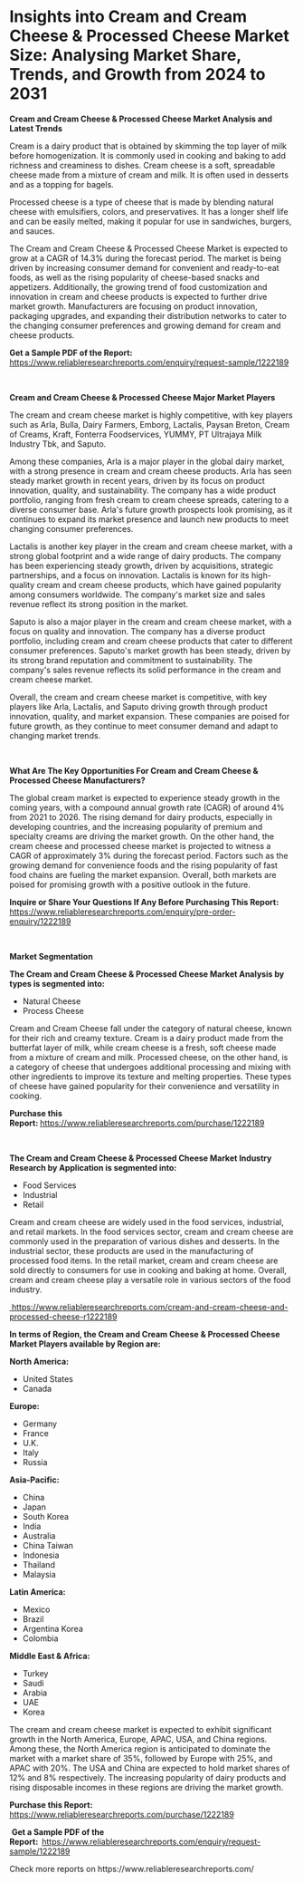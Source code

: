 <p><h1>Insights into Cream and Cream Cheese & Processed Cheese Market Size: Analysing Market Share, Trends, and Growth from 2024 to 2031</h1></p><p><strong>Cream and Cream Cheese & Processed Cheese Market Analysis and Latest Trends</strong></p>
<p><p>Cream is a dairy product that is obtained by skimming the top layer of milk before homogenization. It is commonly used in cooking and baking to add richness and creaminess to dishes. Cream cheese is a soft, spreadable cheese made from a mixture of cream and milk. It is often used in desserts and as a topping for bagels.</p><p>Processed cheese is a type of cheese that is made by blending natural cheese with emulsifiers, colors, and preservatives. It has a longer shelf life and can be easily melted, making it popular for use in sandwiches, burgers, and sauces.</p><p>The Cream and Cream Cheese & Processed Cheese Market is expected to grow at a CAGR of 14.3% during the forecast period. The market is being driven by increasing consumer demand for convenient and ready-to-eat foods, as well as the rising popularity of cheese-based snacks and appetizers. Additionally, the growing trend of food customization and innovation in cream and cheese products is expected to further drive market growth. Manufacturers are focusing on product innovation, packaging upgrades, and expanding their distribution networks to cater to the changing consumer preferences and growing demand for cream and cheese products.</p></p>
<p><strong>Get a Sample PDF of the Report:&nbsp;</strong> <a href="https://www.reliableresearchreports.com/enquiry/request-sample/1222189">https://www.reliableresearchreports.com/enquiry/request-sample/1222189</a></p>
<p>&nbsp;</p>
<p><strong>Cream and Cream Cheese & Processed Cheese Major Market Players</strong></p>
<p><p>The cream and cream cheese market is highly competitive, with key players such as Arla, Bulla, Dairy Farmers, Emborg, Lactalis, Paysan Breton, Cream of Creams, Kraft, Fonterra Foodservices, YUMMY, PT Ultrajaya Milk Industry Tbk, and Saputo. </p><p>Among these companies, Arla is a major player in the global dairy market, with a strong presence in cream and cream cheese products. Arla has seen steady market growth in recent years, driven by its focus on product innovation, quality, and sustainability. The company has a wide product portfolio, ranging from fresh cream to cream cheese spreads, catering to a diverse consumer base. Arla's future growth prospects look promising, as it continues to expand its market presence and launch new products to meet changing consumer preferences.</p><p>Lactalis is another key player in the cream and cream cheese market, with a strong global footprint and a wide range of dairy products. The company has been experiencing steady growth, driven by acquisitions, strategic partnerships, and a focus on innovation. Lactalis is known for its high-quality cream and cream cheese products, which have gained popularity among consumers worldwide. The company's market size and sales revenue reflect its strong position in the market.</p><p>Saputo is also a major player in the cream and cream cheese market, with a focus on quality and innovation. The company has a diverse product portfolio, including cream and cream cheese products that cater to different consumer preferences. Saputo's market growth has been steady, driven by its strong brand reputation and commitment to sustainability. The company's sales revenue reflects its solid performance in the cream and cream cheese market.</p><p>Overall, the cream and cream cheese market is competitive, with key players like Arla, Lactalis, and Saputo driving growth through product innovation, quality, and market expansion. These companies are poised for future growth, as they continue to meet consumer demand and adapt to changing market trends.</p></p>
<p>&nbsp;</p>
<p><strong>What Are The Key Opportunities For Cream and Cream Cheese & Processed Cheese Manufacturers?</strong></p>
<p><p>The global cream market is expected to experience steady growth in the coming years, with a compound annual growth rate (CAGR) of around 4% from 2021 to 2026. The rising demand for dairy products, especially in developing countries, and the increasing popularity of premium and specialty creams are driving the market growth. On the other hand, the cream cheese and processed cheese market is projected to witness a CAGR of approximately 3% during the forecast period. Factors such as the growing demand for convenience foods and the rising popularity of fast food chains are fueling the market expansion. Overall, both markets are poised for promising growth with a positive outlook in the future.</p></p>
<p><strong>Inquire or Share Your Questions If Any Before Purchasing This Report:</strong> <a href="https://www.reliableresearchreports.com/enquiry/pre-order-enquiry/1222189">https://www.reliableresearchreports.com/enquiry/pre-order-enquiry/1222189</a></p>
<p>&nbsp;</p>
<p><strong>Market Segmentation</strong></p>
<p><strong>The Cream and Cream Cheese & Processed Cheese Market Analysis by types is segmented into:</strong></p>
<p><ul><li>Natural Cheese</li><li>Process Cheese</li></ul></p>
<p><p>Cream and Cream Cheese fall under the category of natural cheese, known for their rich and creamy texture. Cream is a dairy product made from the butterfat layer of milk, while cream cheese is a fresh, soft cheese made from a mixture of cream and milk. Processed cheese, on the other hand, is a category of cheese that undergoes additional processing and mixing with other ingredients to improve its texture and melting properties. These types of cheese have gained popularity for their convenience and versatility in cooking.</p></p>
<p><strong>Purchase this Report:&nbsp;</strong><a href="https://www.reliableresearchreports.com/purchase/1222189">https://www.reliableresearchreports.com/purchase/1222189</a></p>
<p>&nbsp;</p>
<p><strong>The Cream and Cream Cheese & Processed Cheese Market Industry Research by Application is segmented into:</strong></p>
<p><ul><li>Food Services</li><li>Industrial</li><li>Retail</li></ul></p>
<p><p>Cream and cream cheese are widely used in the food services, industrial, and retail markets. In the food services sector, cream and cream cheese are commonly used in the preparation of various dishes and desserts. In the industrial sector, these products are used in the manufacturing of processed food items. In the retail market, cream and cream cheese are sold directly to consumers for use in cooking and baking at home. Overall, cream and cream cheese play a versatile role in various sectors of the food industry.</p></p>
<p><a href="https://www.reliableresearchreports.com/cream-and-cream-cheese-and-processed-cheese-r1222189">&nbsp;https://www.reliableresearchreports.com/cream-and-cream-cheese-and-processed-cheese-r1222189</a></p>
<p><strong>In terms of Region, the Cream and Cream Cheese & Processed Cheese Market Players available by Region are:</strong></p>
<p>
    <p> <strong> North America: </strong>
        <ul>
            <li>United States</li>
            <li>Canada</li>
        </ul>
        </p> 
    <p> <strong> Europe: </strong>
        <ul>
            <li>Germany</li>
            <li>France</li>
            <li>U.K.</li>
            <li>Italy</li>
            <li>Russia</li>
        </ul>
        </p> 
    <p> <strong> Asia-Pacific: </strong>
        <ul>
            <li>China</li>
            <li>Japan</li>
            <li>South Korea</li>
            <li>India</li>
            <li>Australia</li>
            <li>China Taiwan</li>
            <li>Indonesia</li>
            <li>Thailand</li>
            <li>Malaysia</li>
        </ul>
        </p> 
    <p> <strong> Latin America: </strong>
        <ul>
            <li>Mexico</li>
            <li>Brazil</li>
            <li>Argentina Korea</li>
            <li>Colombia</li>
        </ul>
        </p> 
    <p> <strong> Middle East & Africa: </strong>
        <ul>
            <li>Turkey</li>
            <li>Saudi</li>
            <li>Arabia</li>
            <li>UAE</li>
            <li>Korea</li>
        </ul>
    </p>
    </p>
<p><p>The cream and cream cheese market is expected to exhibit significant growth in the North America, Europe, APAC, USA, and China regions. Among these, the North America region is anticipated to dominate the market with a market share of 35%, followed by Europe with 25%, and APAC with 20%. The USA and China are expected to hold market shares of 12% and 8% respectively. The increasing popularity of dairy products and rising disposable incomes in these regions are driving the market growth.</p></p>
<p><strong>Purchase this Report: </strong><a href="https://www.reliableresearchreports.com/purchase/1222189">https://www.reliableresearchreports.com/purchase/1222189</a></p>
<p>&nbsp;<strong>Get a Sample PDF of the Report:&nbsp;&nbsp;</strong><a href="https://www.reliableresearchreports.com/enquiry/request-sample/1222189">https://www.reliableresearchreports.com/enquiry/request-sample/1222189</a></p>
<p><strong></strong></p>
<p>Check more reports on https://www.reliableresearchreports.com/</p>